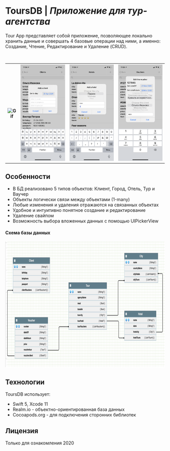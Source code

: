 # ToursDB | *Приложение для тур-агентства* 

Tour App представляет собой приложение, позволяющее локально хранить данные и совершать 4 базовые операции над ними, а именно: Создание, Чтение, Редактирование и Удаление (CRUD). 

<table>
  <tr>
    <th><img alt="Gif" src="./screens/4.gif" width="300"></th>
    <th><img alt="Screenshot 1" src="./screens/1.PNG" width="300"></th>
    <th><img alt="Screenshot 2" src="./screens/2.PNG" width="300"></th>
    <th><img alt="Screenshot 3" src="./screens/3.PNG" width="300"></th>
  </tr>
</table>


## Особенности
- В БД реализовано 5 типов объектов: Клиент, Город, Отель, Тур и Ваучер
- Объекты логически связи между объектами (1-many)
- Любые изменения и удаления отражаются на связанных объектах
- Удобное и интуитивно понятное создание и редактирование
- Удаление свайпом
- Возможность выбора вложенных данных с помощью UIPickerView

#### Cхема базы данных
<img src="./screens/5.PNG" height="400" />

## Технологии

ToursDB использует:
- Swift 5, Xcode 11
- Realm.io - объектно-ориентированная база данных
- Cocoapods.org - для подключения сторонних библиотек

## Лицензия
Только для ознакомления
2020


